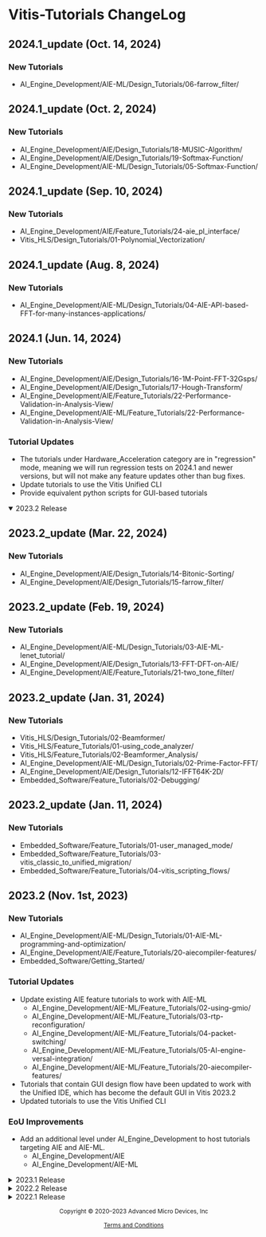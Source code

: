 # Vitis-Tutorials ChangeLog

## 2024.1_update (Oct. 14, 2024)
### New Tutorials
- AI_Engine_Development/AIE-ML/Design_Tutorials/06-farrow_filter/


## 2024.1_update (Oct. 2, 2024)
### New Tutorials
- AI_Engine_Development/AIE/Design_Tutorials/18-MUSIC-Algorithm/
- AI_Engine_Development/AIE/Design_Tutorials/19-Softmax-Function/
- AI_Engine_Development/AIE-ML/Design_Tutorials/05-Softmax-Function/

## 2024.1_update (Sep. 10, 2024)
### New Tutorials
- AI_Engine_Development/AIE/Feature_Tutorials/24-aie_pl_interface/
- Vitis_HLS/Design_Tutorials/01-Polynomial_Vectorization/

## 2024.1_update (Aug. 8, 2024)
### New Tutorials
- AI_Engine_Development/AIE-ML/Design_Tutorials/04-AIE-API-based-FFT-for-many-instances-applications/

## 2024.1 (Jun. 14, 2024)
### New Tutorials 
- AI_Engine_Development/AIE/Design_Tutorials/16-1M-Point-FFT-32Gsps/
- AI_Engine_Development/AIE/Design_Tutorials/17-Hough-Transform/
- AI_Engine_Development/AIE/Feature_Tutorials/22-Performance-Validation-in-Analysis-View/ 
- AI_Engine_Development/AIE-ML/Feature_Tutorials/22-Performance-Validation-in-Analysis-View/ 

### Tutorial Updates
- The tutorials under Hardware_Acceleration category are in "regression" mode, meaning we will run regression tests on 2024.1 and newer versions, but will not make any feature updates other than bug fixes.
- Update tutorials to use the Vitis Unified CLI
- Provide equivalent python scripts for GUI-based tutorials

<details open>
    <summary>2023.2 Release</summary>

## 2023.2_update (Mar. 22, 2024)
### New Tutorials
- AI_Engine_Development/AIE/Design_Tutorials/14-Bitonic-Sorting/
- AI_Engine_Development/AIE/Design_Tutorials/15-farrow_filter/ 

## 2023.2_update (Feb. 19, 2024)
### New Tutorials
- AI_Engine_Development/AIE-ML/Design_Tutorials/03-AIE-ML-lenet_tutorial/
- AI_Engine_Development/AIE/Design_Tutorials/13-FFT-DFT-on-AIE/
- AI_Engine_Development/AIE/Feature_Tutorials/21-two_tone_filter/ 

## 2023.2_update (Jan. 31, 2024)
### New Tutorials
- Vitis_HLS/Design_Tutorials/02-Beamformer/
- Vitis_HLS/Feature_Tutorials/01-using_code_analyzer/
- Vitis_HLS/Feature_Tutorials/02-Beamformer_Analysis/
- AI_Engine_Development/AIE-ML/Design_Tutorials/02-Prime-Factor-FFT/
- AI_Engine_Development/AIE/Design_Tutorials/12-IFFT64K-2D/
- Embedded_Software/Feature_Tutorials/02-Debugging/

## 2023.2_update (Jan. 11, 2024)
### New Tutorials
- Embedded_Software/Feature_Tutorials/01-user_managed_mode/
- Embedded_Software/Feature_Tutorials/03-vitis_classic_to_unified_migration/
- Embedded_Software/Feature_Tutorials/04-vitis_scripting_flows/

## 2023.2 (Nov. 1st, 2023)
### New Tutorials 
- AI_Engine_Development/AIE-ML/Design_Tutorials/01-AIE-ML-programming-and-optimization/
- AI_Engine_Development/AIE/Feature_Tutorials/20-aiecompiler-features/ 
- Embedded_Software/Getting_Started/

### Tutorial Updates
- Update existing AIE feature tutorials to work with AIE-ML
    - AI_Engine_Development/AIE-ML/Feature_Tutorials/02-using-gmio/
    - AI_Engine_Development/AIE-ML/Feature_Tutorials/03-rtp-reconfiguration/
    - AI_Engine_Development/AIE-ML/Feature_Tutorials/04-packet-switching/
    - AI_Engine_Development/AIE-ML/Feature_Tutorials/05-AI-engine-versal-integration/
    - AI_Engine_Development/AIE-ML/Feature_Tutorials/20-aiecompiler-features/
- Tutorials that contain GUI design flow have been updated to work with the Unified IDE, which has become the default GUI in Vitis 2023.2 
- Updated tutorials to use the Vitis Unified CLI

### EoU Improvements
- Add an additional level under AI_Engine_Development to host tutorials targeting AIE and AIE-ML.
    - AI_Engine_Development/AIE
    - AI_Engine_Development/AIE-ML
</details>

<details close>
    <summary>2023.1 Release</summary>

## 2023.1_update (Sep. 21th, 2023)
### New Tutorials 
- AI_Engine_Development/Design_Tutorials/05-Prime-Factor-FFT/
- AI_Engine_Development/Design_Tutorials/09-ddc_chain/
- AI_Engine_Development/Design_Tutorials/11-Bilinear_Interpolation/

## 2023.1_update (Jul. 27th, 2023)
### New Tutorials 
- Vitis_Platform_Creation/Feature_Tutorials/04_platform_validation/
### Tutorial Updates
- Revamping the AI Engine debug walkthrough tutorial by using a smaller design for fast iteration and adding more features. 
    - AI_Engine_Development/Feature_Tutorials/09-debug-walkthrough/
### EoU Improvements
- Rewrite the README pages to help users locate tutorials and get help
    - AI_Engine_Development/README
    - Vitis_Platform_Creation/README

## 2023.1_update (Jun. 12th, 2023)
### New Tutorials 
- Vitis_Platform_Creation/Feature_Tutorials/03_Vitis_Export_To_Vivado/

### Tutorial Updates
- Provided an updated description and screenshots to help users leverage the new Vitis Unified IDE for design development.
    - Getting_Started/Vitis_HLS/
    - AI_Engine_Development/Feature_Tutorials/05-AI-engine-versal-integration/

## 2023.1 (May 24th, 2023)
### New Tutorials 
- AI_Engine_Development/Design_Tutorials/04-Polyphase-Channelizer/

### Tutorial Updates
- Updated the description and included screenshots to guide users on analyzing design performance using the Analysis view in Vitis Unified IDE. This replaces the deprecated Vitis Analyzer.
    - AI_Engine_Development/Feature_Tutorials/13-aie-performance-analysis/
    - AI_Engine_Development/Feature_Tutorials/14-implementing-iir-filter/
    - Hardware_Acceleration/Design_Tutorials/01-convolution-tutorial/
    - Hardware_Acceleration/Design_Tutorials/02-bloom/
    - Hardware_Acceleration/Design_Tutorials/06-cholesky-accel/
    - Hardware_Acceleration/Design_Tutorials/07-host-code-opt/
    - Hardware_Acceleration/Feature_Tutorials/02-mixing-c-rtl-kernels/
    - Hardware_Acceleration/Feature_Tutorials/04-mult-ddr-banks/
- Provided an updated description and screenshots to help users leverage the new Vitis Unified IDE for design development.
    - Getting_Started/Vitis_Platform/
- Update license to MIT, as well as legal attribution in code. 

### EoU Improvements
- Some of the tutorials have been restructured to improve user experience.
</details>

<details close>
    <summary>2022.2 Release</summary>

## 2022.2_update (Mar 1st, 2023)
### New Tutorials 
- Developer_Contributed/02-AIE_DSP_with_Makefile_and_GUI/
- Developer_Contributed/03-HLS_Code_Optimization/   
    
## 2022.2 (Nov 2nd, 2022)
### New Tutorials 
- Vitis_Platform_Creation/Design_Tutorials/04_Edge_VCK190_DFX/ 
- AI_Engine_Development/Design_Tutorials/10-GeMM_AIEvsDSP/
- AI_Engine_Development/Feature_Tutorials/19-aie_external_io_sv/

### Tutorial Updates
- Hardware_Acceleration/Design_Tutorials/10-get_moving_with_alveo/
    - moved from Hardware_Acceleration/Introduction/

### EoU Improvements
- New look of the landing page and a new FAQs page of Vitis-Tutorials. 
- New Introduction page of Vitis_Platform_Creation and Hardware_Acceleration to make searching for tutorials with specific flows easier and help users choose the proper tutorials for their needs.
- Some of the tutorials have been restructured to improve user experience.

</details>

<details close>
    <summary>2022.1 Release</summary>

## 2022.1_update (Sep 15th, 2022)
### New Tutorials 
- AI_Engine_Development/Feature_Tutorials/18-aie_a_to_z_custom_linux_platform/
- Hardware_Acceleration/Design_Tutorials/09-sssp-application/
- Hardware_Acceleration/Feature_Tutorials/10-p2p-card-to-card/
### Tutorial Updates
- AI_Engine_Development/Feature_Tutorials/17-RTL-IP-with-AIE-Engines/
   - moved from AI_Engine_Development/Design_Tutorials/04-custom-platform-emulation

## 2022.1 (May 6th, 2022)
### EoU Improvements
- New Introduction page of AI Engine Development category to make searching for tutorials with specific flows easier and help users choose the proper tutorials for their needs.
- New CHANGELOG page of the Vitis-Tutorials repository. Revision history information has also been added to several tutorials. 
- Some of the tutorials on platform creation and AIE development have been restructured to improve user experience.
- Add Vitis IDE support for some of the AIE feature tutorials, the supported tutorials can be downloaded as an example template to be added to a project and running in Vitis IDE.
### New Tutorials 
- Getting_Started/Vitis/Vitis_Platform/
- Vitis_Platform_Creation/Feature_Tutorials/02_platform_creation_petalinux_component/	
- AI_Engine_Development/Feature_Tutorials/16-external-traffic-generator-aie/
- Hardware_Acceleration/Design_Tutorials/08-alveo_aurora_kernel/
- Hardware_Acceleration/Feature_Tutorials/09-using-ethernet-on-alveo/
### Tutorial Updates
- Developer_Contributed/01-Versal_Custom_Thin_Platform_Extensible_System/  
    - Add lpddr4 to the platform; Add Yocto support; Add HW_Emu support. 
- Hardware_Acceleration/Design_Tutorials/03-rtl_stream_kernel_integration/ 
    - Introduce XRT Native API to replace OpenCL API.
- AI_Engine_Development/Feature_Tutorials/14-implementing-iir-filter/
    - Add part II 

</details>



<p class="sphinxhide" align="center"><sub>Copyright © 2020–2023 Advanced Micro Devices, Inc</sub></p>

<p class="sphinxhide" align="center"><sup><a href="https://www.amd.com/en/corporate/copyright">Terms and Conditions</a></sup></p>
